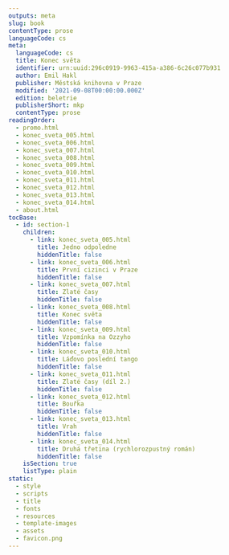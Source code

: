 ```yaml
---
outputs: meta
slug: book
contentType: prose
languageCode: cs
meta:
  languageCode: cs
  title: Konec světa
  identifier: urn:uuid:296c0919-9963-415a-a386-6c26c077b931
  author: Emil Hakl
  publisher: Městská knihovna v Praze
  modified: '2021-09-08T00:00:00.000Z'
  edition: beletrie
  publisherShort: mkp
  contentType: prose
readingOrder:
  - promo.html
  - konec_sveta_005.html
  - konec_sveta_006.html
  - konec_sveta_007.html
  - konec_sveta_008.html
  - konec_sveta_009.html
  - konec_sveta_010.html
  - konec_sveta_011.html
  - konec_sveta_012.html
  - konec_sveta_013.html
  - konec_sveta_014.html
  - about.html
tocBase:
  - id: section-1
    children:
      - link: konec_sveta_005.html
        title: Jedno odpoledne
        hiddenTitle: false
      - link: konec_sveta_006.html
        title: První cizinci v Praze
        hiddenTitle: false
      - link: konec_sveta_007.html
        title: Zlaté časy
        hiddenTitle: false
      - link: konec_sveta_008.html
        title: Konec světa
        hiddenTitle: false
      - link: konec_sveta_009.html
        title: Vzpomínka na Ozzyho
        hiddenTitle: false
      - link: konec_sveta_010.html
        title: Láďovo poslední tango
        hiddenTitle: false
      - link: konec_sveta_011.html
        title: Zlaté časy (díl 2.)
        hiddenTitle: false
      - link: konec_sveta_012.html
        title: Bouřka
        hiddenTitle: false
      - link: konec_sveta_013.html
        title: Vrah
        hiddenTitle: false
      - link: konec_sveta_014.html
        title: Druhá třetina (rychlorozpustný román)
        hiddenTitle: false
    isSection: true
    listType: plain
static:
  - style
  - scripts
  - title
  - fonts
  - resources
  - template-images
  - assets
  - favicon.png
---
```

